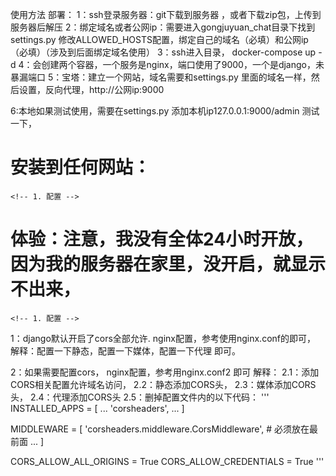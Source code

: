使用方法
部署：
1：ssh登录服务器：git下载到服务器 ，或者下载zip包，上传到服务器后解压
2：绑定域名或者公网ip：需要进入gongjuyuan_chat目录下找到settings.py   修改ALLOWED_HOSTS配置，绑定自己的域名（必填）和公网ip（必填）（涉及到后面绑定域名使用）
3：ssh进入目录， docker-compose up -d
4：会创建两个容器，一个服务是nginx，端口使用了9000，一个是django，未暴漏端口
5：宝塔：建立一个网站，域名需要和settings.py 里面的域名一样，然后设置，反向代理，http://公网ip:9000

6:本地如果测试使用，需要在settings.py 添加本机ip127.0.0.1:9000/admin 测试一下，

# 安装到任何网站：
    <!-- 1. 配置 -->
<script>
  window.ChatWidget = {
      config: {
          application_id: 2,  // 您的应用ID
          protocol: 'http',   // 协议
          host: '127.0.0.1:8000'  // 主机地址
      }
  };
</script>

<!-- 2. 加载脚本 -->
<script async defer src="http://127.0.0.1:8000/static/js/ui-embed.js"></script>


# 体验：注意，我没有全体24小时开放，因为我的服务器在家里，没开启，就显示不出来，
    <!-- 1. 配置 -->
<script>
  window.ChatWidget = {
      config: {
          application_id: 2,  // 您的应用ID
          protocol: 'http',   // 协议
          host: 'chat.gongjuyuan.com'  // 主机地址
      }
  };
</script>

<!-- 2. 加载脚本 -->
<script async defer src="http://chat.gongjuyuan.com/static/js/ui-embed.js"></script>













1：django默认开启了cors全部允许.
nginx配置，参考使用nginx.conf的即可，
解释：配置一下静态，配置一下媒体，配置一下代理 即可。


2：如果需要配置cors，
nginx配置，参考用nginx.conf2 即可
解释：
2.1：添加CORS相关配置允许域名访问，
2.2：静态添加CORS头，
2.3：媒体添加CORS头，
2.4：代理添加CORS头
2.5：删掉配置文件内的以下代码：
'''
INSTALLED_APPS = [
    ...
    'corsheaders',
    ...
]

MIDDLEWARE = [
    'corsheaders.middleware.CorsMiddleware',  # 必须放在最前面
    ...
]

CORS_ALLOW_ALL_ORIGINS = True
CORS_ALLOW_CREDENTIALS = True
'''

